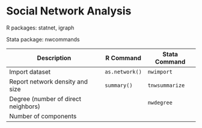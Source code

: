 
# Social Network Analysis 

R packages: statnet, igraph 

Stata package: nwcommands

| Description | R Command | Stata Command |
| --- | --- | --- |
| Import dataset | `as.network()` | `nwimport`
| Report network density and size| `summary()` | `tnwsummarize` |
| Degree (number of direct neighbors) |  |`nwdegree`|
| Number of components

